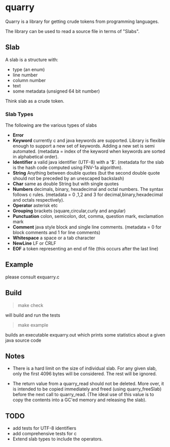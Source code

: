 # quarry

Quarry is a library for getting crude tokens from programming languages.

The library can be used to read a source file in terms of "Slabs".

## Slab 
A slab is a structure with:
*  type (an enum)
* line number
* column number
* text 
* some metadata (unsigned 64 bit number)

Think slab as a crude token.

### Slab Types
The following are the various types of slabs
*  __Error__ 
*  __Keyword__ currently c and java keywords are supported. Library is
flexible enough to support a new set of keywords. Adding a new set is semi
automated. (metadata = index of the keyword when keywords are sorted in alphabetical order).
*  __Identifier__ a valid java identifier  (UTF-8) with a '$'. (metadata for
the slab is the hash code computed using FNV-1a algorithm).
*  __String__  Anything between double quotes (but the second double quote
should not be preceded by an unescaped backslash)
*  __Char__ same as double String but with single quotes
*  __Numbers__ decimals, binary, hexadecimal and octal numbers. The syntax follows c
rules. (metadata = 0 ,1,2 and 3 for decimal,binary,hexadecimal and octals respectively).
*  __Operator__  asterisk etc
*  __Grouping__ brackets (square,circular,curly and angular)
*  __Punctuation__ colon, semicolon, dot, comma, question mark, exclamation
mark 
*  __Comment__ java style block and single line comments. (metadata = 0 for
block comments and 1 for line comments)
*  __Whitespace__ a space or a tab character
*  __NewLine__ LF or CRLF
*  __EOF__ a token representing an end of file (this occurs after the last
line)

## Example
please consult exquarry.c

## Build
> make check

will build and run the tests

> make example

builds an executable exquarry.out which prints some statistics about a given
java source code

## Notes

* There is a hard limit on the size of individual slab. For any given slab, only
the first 4096 bytes will be considered. The rest will be ignored.

* The return value from a quarry_read should not be deleted. More over, it is
intended to be copied immediately and freed (using quarry_freeSlab) before the
next call to quarry_read. (The ideal use of this value is to copy the contents into a GC'ed 
memory and releasing the slab).

## TODO
* add tests for UTF-8 identifiers
* add comprehensive tests for c
* Extend slab types to include the operators.
